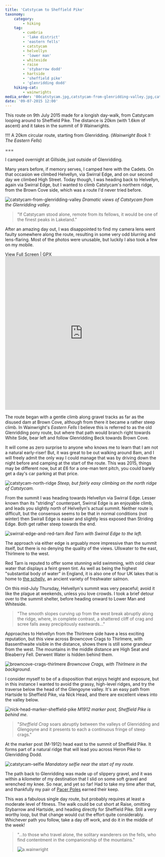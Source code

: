 ```yaml
---
title: 'Catstycam to Sheffield Pike'
taxonomy:
    category:
        - hiking
    tag:
        - cumbria
        - 'lake district'
        - 'eastern fells'
        - catstycam
        - helvellyn
        - 'lower man'
        - whiteside
        - raise
        - 'stybarrow dodd'
        - hartside
        - 'sheffield pike'
        - 'glenridding dodd'
    hiking-cat:
        - wainwrights
media_order: '00catstycam.jpg,catstycam-from-glenridding-valley.jpg,catstycam-north-ridge.jpg,browncove-crags-thirlmere.jpg,swirral-edge-and-red-tarn.jpg,nick-head-marker-sheffield-pike.jpg,catstycam-selfie.jpg'
date: '09-07-2015 12:00'
---
```


This route on 9th July 2015 made for a longish day-walk, from Catstycam looping around to Sheffield Pike. The distance is 20km (with 1.6km of ascent) and it takes in the summit of 9 Wainwrights.

!!!! A 20km circular route, starting from Glenridding. (_Wainwright Book 1: The Eastern Fells_)

===

I camped overnight at Gillside, just outside of Glenridding.

Many years before, if memory serves, I camped here with the Cadets. On that occasion we climbed Helvellyn, via Swirral Edge, and on our second day we climbed High Street. Today though, I was heading back to Helvellyn, again via Swirral Edge, but I wanted to climb Catstycam's northern ridge, from the Brown Cove side, which was a route I'd never tried before.

![catstycam-from-glenridding-valley](catstycam-from-glenridding-valley.jpg "catstycam-from-glenridding-valley")
*Dramatic views of Catstycam from the Glenridding valley.*

> "If Catstycam stood alone, remote from its fellows, it would be one of the finest peaks in Lakeland."

After an amazing day out, I was disappointed to find my camera lens went faulty somewhere along the route, resulting in some very odd blurring and lens-flaring. Most of the photos were unusable, but luckily I also took a few on my mobile.

[View Full Screen](https://map.mootparadox.com/full/catstycam) | [GPX](https://map.mootparadox.com/gpx/catstycam)  
<p><iframe src="https://map.mootparadox.com/embed/catstycam" height="500" width="100%" style="border:none; margin-top:-1.2em;"></iframe></p>

The route began with a gentle climb along gravel tracks as far as the disused dam at Brown Cove, although from there it became a rather steep climb. In Wainwright's *Eastern Fells* I believe this is referred to as the old Glenridding pony route, but where that path would branch right towards White Side, bear left and follow Glenridding Beck towards Brown Cove.

It will come as zero surprise to anyone who knows me to learn that I am not a natural early-riser! But, it was great to be out walking around 8am, and I will freely admit the only way I could manage that was by driving down the night before and camping at the start of the route. This was 2015, things may be different now, but at £6 for a one-man tent pitch, you could barely get a day's car parking at that price. 

![catstycam-north-ridge](catstycam-north-ridge.jpg "catstycam-north-ridge")
*Steep, but fairly easy climbing on the north ridge of Catstycam.*

From the summit I was heading towards Helvellyn via Swirral Edge. Lesser known than its "striding" counterpart, Swirral Edge is an enjoyable climb, and leads you slightly north of Helvellyn's actual summit. Neither route is difficult, but the consensus seems to be that in normal conditions (not winter) then Swirall Edge is easier and slightly less exposed than Striding Edge. Both get rather steep towards the end.

![swirral-edge-and-red-tarn](swirral-edge-and-red-tarn.jpg "swirral-edge-and-red-tarn")
*Red Tarn with Swirral Edge to the left.*

The approach via either edge is arguably more impressive than the summit itself, but there is no denying the quality of the views. Ullswater to the east, Thirlmere to the west. 

Red Tarn is reputed to offer some stunning wild swimming, with cold clear water that displays a feint green tint. As well as being the highest "substantial body of water" in England, it is also one of four UK lakes that is home to [the schelly](https://en.wikipedia.org/wiki/Schelly), an ancient variety of freshwater salmon.

On this mid-July Thursday, Helvellyn's summit was very peaceful; avoid it like the plague at weekends, unless you love crowds. I took a brief detour over to the summit shelter, before heading onward to Lower Man and Whiteside.

> "The smooth slopes curving up from the west break abruptly along the ridge, where, in complete contrast, a shattered cliff of crag and scree falls away precipitously eastwards..."

Approaches to Helvellyn from the Thirlmere side have a less exciting reputation, but this view across Browncove Crags to Thirlmere, with Bassenthwaite visible in the distance, shows there is still some grandeur from the west. The mountains in the middle distance are High Seat and Bleaberry Fell. Derwent Water is hidden behind them.

![browncove-crags-thirlmere](browncove-crags-thirlmere.jpg "browncove-crags-thirlmere")
*Browncove Crags, with Thirlmere in the background.*

I consider myself to be of a disposition that enjoys height and exposure, but in this instance I wanted to avoid the grassy, high-level ridges, and try the traverse below the head of the Glengoyne valley. It's an easy path from Hartside to Sheffield Pike, via Nick Head, and there are excellent views into the valley below.

![nick-head-marker-sheffield-pike](nick-head-marker-sheffield-pike.jpg "nick-head-marker-sheffield-pike")
*M1912 marker post, Sheffield Pike is behind me.*

> "*Sheffield Crag* soars abruptly between the valleys of Glenridding and Glengoyne and it presents to each a continuous fringe of steep crags."

At the marker post (M-1912) head east to the summit of Sheffield Pike. It forms part of a natural ridge that will lead you across Heron Pike to Glenridding Dodd.

![catstycam-selfie](catstycam-selfie.jpg "catstycam-selfie")
*Mandatory selfie near the start of my route.*

The path back to Glenridding was made up of slippery gravel, and it was within a kilometer of my destination that I slid on some soft gravel and wrenched my knee. So near, and yet so far! Had to take my time after that, and thankfully my pair of [Pacer Poles](https://www.pacerpole.com/) earned their keep.

This was a fabulous single day route, but probably requires at least a moderate level of fitness. The walk could be cut short at Raise, omitting Stybarrow and Hartside, and heading directly for Sheffield Pike. Still a very worthy loop, but that change would cut the effort quite considerably. Whichever path you follow, take a day off work, and do it in the middle of the week!

> "...to those who travel alone, the solitary wanderers on the fells, who find contentment in the companionship of the mountains."
> 
> ![a.wainwright](/user/images/aw-sig.png)